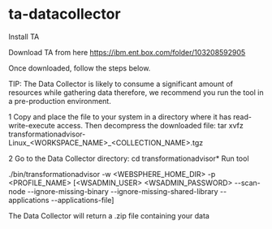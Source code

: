 # ta-datacollector

Install TA

Download TA from here https://ibm.ent.box.com/folder/103208592905

Once downloaded, follow the steps below.

TIP: The Data Collector is likely to consume a significant amount of resources while gathering data therefore, we recommend you run the tool in a pre-production environment.

1 Copy and place the file to your system in a directory where it has read-write-execute access.
Then decompress the downloaded file:
tar xvfz transformationadvisor-Linux_<WORKSPACE_NAME>_<COLLECTION_NAME>.tgz

2 Go to the Data Collector directory:
cd transformationadvisor*
Run tool

./bin/transformationadvisor -w <WEBSPHERE_HOME_DIR> -p <PROFILE_NAME> [<WSADMIN_USER> <WSADMIN_PASSWORD> --scan-node --ignore-missing-binary --ignore-missing-shared-library --applications --applications-file]

The Data Collector will return a .zip file containing your data
